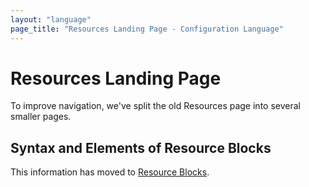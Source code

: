 ```yaml
---
layout: "language"
page_title: "Resources Landing Page - Configuration Language"
---
```


# Resources Landing Page

To improve navigation, we've split the old Resources page into several smaller
pages.

<a id="resource-syntax"></a>
<a id="resource-types"></a>
<a id="providers"></a>
<a id="resource-arguments"></a>
<a id="documentation-for-resource-types"></a>
<a id="meta-arguments"></a>
<a id="timeouts"></a>
<a id="operation-timeouts"></a>

## Syntax and Elements of Resource Blocks

This information has moved to
[Resource Blocks](/docs/language/resources/syntax.html).

<div style="height: 100vh; margin: 0; padding: 0;"></div>

<a id="resource-behavior"></a>
<a id="accessing-resource-attributes"></a>
<a id="resource-dependencies"></a>
<a id="local-only-resources"></a>

## Details of Resource Behavior

This information has moved to
[Resource Behavior](/docs/language/resources/behavior.html).

<div style="height: 100vh; margin: 0; padding: 0;"></div>

## Resource Meta-Arguments

Each resource meta-argument has moved to its own page:

- [`depends_on`](/docs/language/meta-arguments/depends_on.html)
- [`count`](/docs/language/meta-arguments/count.html)
- [`for_each`](/docs/language/meta-arguments/for_each.html)
- [`provider`](/docs/language/meta-arguments/resource-provider.html)
- [`lifecycle`](/docs/language/meta-arguments/lifecycle.html)
- [Provisioners](/docs/language/resources/provisioners/index.html)

<div style="height: 100vh; margin: 0; padding: 0;"></div>

<a id="depends_on-explicit-resource-dependencies"></a>

### `depends_on`

This information has moved to
[`depends_on`](/docs/language/meta-arguments/depends_on.html).

<div style="height: 100vh; margin: 0; padding: 0;"></div>

<a id="count-multiple-resource-instances-by-count"></a>
<a id="count-multiple-resource-instances"></a>
<a id="the-count-object"></a>
<a id="count-index"></a>
<a id="referring-to-instances"></a>
<a id="using-expressions-in-count"></a>
<a id="when-to-use-for_each-instead-of-count"></a>

### `count`

This information has moved to
[`count`](/docs/language/meta-arguments/count.html).

<div style="height: 100vh; margin: 0; padding: 0;"></div>

<a id="for_each-multiple-resource-instances-defined-by-a-map-or-set-of-strings"></a>
<a id="the-each-object"></a>
<a id="each-key"></a>
<a id="each-value"></a>
<a id="using-expressions-in-for_each"></a>
<a id="referring-to-instances-1"></a>
<a id="using-sets"></a>

### `for_each`

This information has moved to
[`for_each`](/docs/language/meta-arguments/for_each.html).

<div style="height: 100vh; margin: 0; padding: 0;"></div>

<a id="provider-selecting-a-non-default-provider-configuration"></a>

### `provider`

This information has moved to
[`provider`](/docs/language/meta-arguments/resource-provider.html).

<div style="height: 100vh; margin: 0; padding: 0;"></div>

<a id="lifecycle-lifecycle-customizations"></a>
<a id="prevent_destroy"></a>
<a id="create_before_destroy"></a>
<a id="ignore_changes"></a>

### `lifecycle`

This information has moved to
[`lifecycle`](/docs/language/meta-arguments/lifecycle.html).

<div style="height: 100vh; margin: 0; padding: 0;"></div>

<a id="provisioner-and-connection-resource-provisioners"></a>

### Provisioners

This information has moved to
[Provisioners](/docs/language/resources/provisioners/index.html).

<div style="height: 100vh; margin: 0; padding: 0;"></div>
